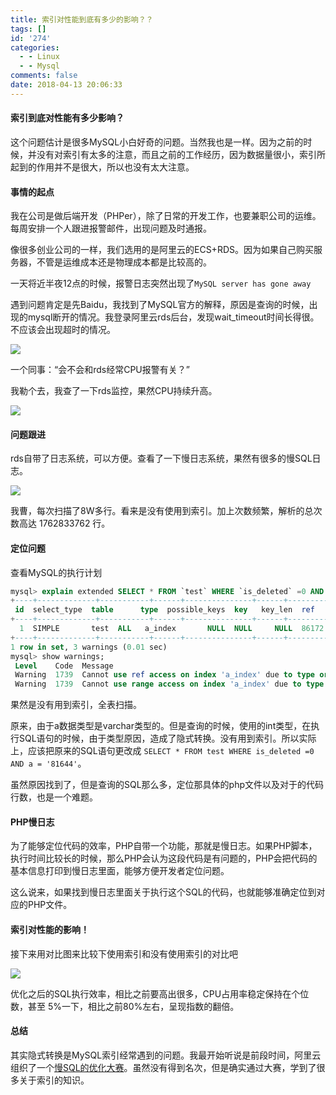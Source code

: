 ```yaml
---
title: 索引对性能到底有多少的影响？？
tags: []
id: '274'
categories:
  - - Linux
  - - Mysql
comments: false
date: 2018-04-13 20:06:33
---
```


#### 索引到底对性能有多少影响？

这个问题估计是很多MySQL小白好奇的问题。当然我也是一样。因为之前的时候，并没有对索引有太多的注意，而且之前的工作经历，因为数据量很小，索引所起到的作用并不是很大，所以也没有太大注意。

<!--more-->

#### 事情的起点

我在公司是做后端开发（PHPer），除了日常的开发工作，也要兼职公司的运维。每周安排一个人跟进报警邮件，出现问题及时通报。

像很多创业公司的一样，我们选用的是阿里云的ECS+RDS。因为如果自己购买服务器，不管是运维成本还是物理成本都是比较高的。

一天将近半夜12点的时候，报警日志突然出现了`MySQL server has gone away`

遇到问题肯定是先Baidu，我找到了MySQL官方的解释，原因是查询的时候，出现的mysql断开的情况。我登录阿里云rds后台，发现wait\_timeout时间长得很。不应该会出现超时的情况。

![](/uploads/2018/04/29826BAFF73C1D32CDD9C5A89502CB29.png)

一个同事：“会不会和rds经常CPU报警有关？”

我勒个去，我查了一下rds监控，果然CPU持续升高。

![](/uploads/2018/04/1523616180755.jpg)

#### 问题跟进

rds自带了日志系统，可以方便。查看了一下慢日志系统，果然有很多的慢SQL日志。

![](/uploads/2018/04/WX20180413-194555.png)

我曹，每次扫描了8W多行。看来是没有使用到索引。加上次数频繁，解析的总次数高达 1762833762 行。

#### 定位问题

查看MySQL的执行计划

```sql
mysql> explain extended SELECT * FROM `test` WHERE `is_deleted` =0 AND `a` = 81644;
+----+-------------+-----------+------+---------------+------+---------+------+-------+-------------+
 id  select_type  table      type  possible_keys  key   key_len  ref   rows   Extra       
+----+-------------+-----------+------+---------------+------+---------+------+-------+-------------+
  1  SIMPLE       test  ALL   a_index       NULL  NULL     NULL  86172  Using where 
+----+-------------+-----------+------+---------------+------+---------+------+-------+-------------+
1 row in set, 3 warnings (0.01 sec)
mysql> show warnings;
 Level    Code  Message                                                                                             
 Warning  1739  Cannot use ref access on index 'a_index' due to type or collation conversion on field 'a'                                                                                                 
 Warning  1739  Cannot use range access on index 'a_index' due to type or collation conversion on field 'a'
```

果然是没有用到索引，全表扫描。

原来，由于a数据类型是varchar类型的。但是查询的时候，使用的int类型，在执行SQL语句的时候，由于类型原因，造成了隐式转换。没有用到索引。所以实际上，应该把原来的SQL语句更改成 `SELECT * FROM test WHERE is_deleted =0 AND a = '81644'`。

虽然原因找到了，但是查询的SQL那么多，定位那具体的php文件以及对于的代码行数，也是一个难题。

#### PHP慢日志

为了能够定位代码的效率，PHP自带一个功能，那就是慢日志。如果PHP脚本，执行时间比较长的时候，那么PHP会认为这段代码是有问题的，PHP会把代码的基本信息打印到慢日志里面，能够方便开发者定位问题。

这么说来，如果找到慢日志里面关于执行这个SQL的代码，也就能够准确定位到对应的PHP文件。

#### 索引对性能的影响！

接下来用对比图来比较下使用索引和没有使用索引的对比吧

![](/uploads/2018/04/WX20180413-200112.png)

优化之后的SQL执行效率，相比之前要高出很多，CPU占用率稳定保持在个位数，甚至 5%一下，相比之前80%左右，呈现指数的翻倍。

#### 总结

其实隐式转换是MySQL索引经常遇到的问题。我最开始听说是前段时间，阿里云组织了一个[慢SQL的优化大赛](https://yq.aliyun.com/roundtable/56333?utm_content=m_25986)。虽然没有得到名次，但是确实通过大赛，学到了很多关于索引的知识。